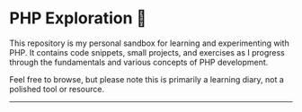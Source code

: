 # **PHP Exploration 🚀**

This repository is my personal sandbox for learning and experimenting with PHP. It contains code snippets, small projects, and exercises as I progress through the fundamentals and various concepts of PHP development.

Feel free to browse, but please note this is primarily a learning diary, not a polished tool or resource.

---
